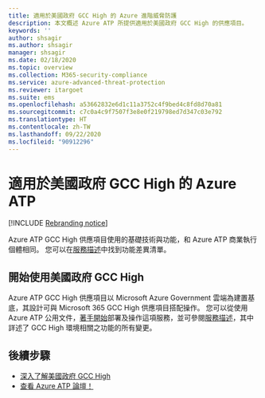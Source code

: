 ```yaml
---
title: 適用於美國政府 GCC High 的 Azure 進階威脅防護
description: 本文概述 Azure ATP 所提供適用於美國政府 GCC High 的供應項目。
keywords: ''
author: shsagir
ms.author: shsagir
manager: shsagir
ms.date: 02/18/2020
ms.topic: overview
ms.collection: M365-security-compliance
ms.service: azure-advanced-threat-protection
ms.reviewer: itargoet
ms.suite: ems
ms.openlocfilehash: a53662832e6d1c11a3752c4f9bed4c8fd8d70a81
ms.sourcegitcommit: c7c0a4c9f7507f3e8e0f219798ed7d347c03e792
ms.translationtype: HT
ms.contentlocale: zh-TW
ms.lasthandoff: 09/22/2020
ms.locfileid: "90912296"
---
```

# <a name="azure-atp-for-us-government-gcc-high"></a>適用於美國政府 GCC High 的 Azure ATP

[!INCLUDE [Rebranding notice](includes/rebranding.md)]

Azure ATP GCC High 供應項目使用的基礎技術與功能，和 Azure ATP 商業執行個體相同。 您可以在[服務描述](/enterprise-mobility-security/solutions/ems-azure-atp-govt-service-description)中找到功能差異清單。

## <a name="get-started-with-us-government-gcc-high"></a>開始使用美國政府 GCC High

Azure ATP GCC High 供應項目以 Microsoft Azure Government 雲端為建置基底，其設計可與 Microsoft 365 GCC High 供應項目搭配操作。 您可以從使用 Azure ATP 公用文件，[著手開始](install-step1.md)部署及操作這項服務，並可參閱[服務描述](/enterprise-mobility-security/solutions/ems-azure-atp-govt-service-description)，其中詳述了 GCC High 環境相關之功能的所有變更。  

## <a name="next-steps"></a>後續步驟

- [深入了解美國政府 GCC High](/enterprise-mobility-security/solutions/ems-azure-atp-govt-service-description)
- [查看 Azure ATP 論壇！](https://aka.ms/azureatpcommunity)
